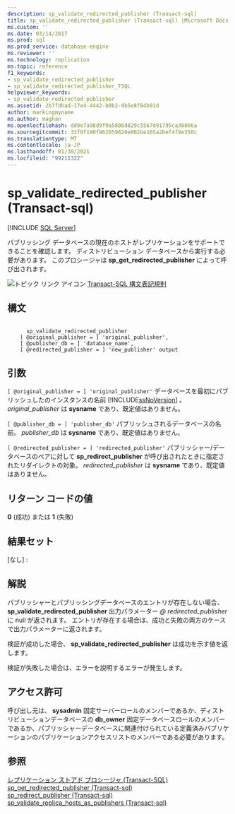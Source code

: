 ```yaml
---
description: sp_validate_redirected_publisher (Transact-sql)
title: sp_validate_redirected_publisher (Transact-sql) |Microsoft Docs
ms.custom: ''
ms.date: 03/14/2017
ms.prod: sql
ms.prod_service: database-engine
ms.reviewer: ''
ms.technology: replication
ms.topic: reference
f1_keywords:
- sp_validate_redirected_publisher
- sp_validate_redirected_publisher_TSQL
helpviewer_keywords:
- sp_validate_redirected_publisher
ms.assetid: 2b7fdbad-17e4-4442-b0b2-9b5e8f84b91d
author: markingmyname
ms.author: maghan
ms.openlocfilehash: dd0e7a98d9f9a5886d829c5567d91795ca388b6a
ms.sourcegitcommit: 33f0f190f962059826e002be165a2bef4f9e350c
ms.translationtype: MT
ms.contentlocale: ja-JP
ms.lasthandoff: 01/30/2021
ms.locfileid: "99211322"
---
```

# <a name="sp_validate_redirected_publisher-transact-sql"></a>sp_validate_redirected_publisher (Transact-sql)
[!INCLUDE [SQL Server](../../includes/applies-to-version/sqlserver.md)]

  パブリッシング データベースの現在のホストがレプリケーションをサポートできることを確認します。 ディストリビューション データベースから実行する必要があります。 このプロシージャは **sp_get_redirected_publisher** によって呼び出されます。  
  
 ![トピック リンク アイコン](../../database-engine/configure-windows/media/topic-link.gif "トピック リンク アイコン") [Transact-SQL 構文表記規則](../../t-sql/language-elements/transact-sql-syntax-conventions-transact-sql.md)  
  
## <a name="syntax"></a>構文  
  
```  
  
      sp_validate_redirected_publisher   
    [ @original_publisher = ] 'original_publisher',  
    [ @publisher_db = ] 'database_name',   
    [ @redirected_publisher = ] 'new_publisher' output  
```  
  
## <a name="arguments"></a>引数  
`[ @original_publisher = ] 'original_publisher'` データベースを最初にパブリッシュしたのインスタンスの名前 [!INCLUDE[ssNoVersion](../../includes/ssnoversion-md.md)] 。 *original_publisher* は **sysname** であり、既定値はありません。  
  
`[ @publisher_db = ] 'publisher_db'` パブリッシュされるデータベースの名前。 *publisher_db* は **sysname** であり、既定値はありません。  
  
`[ @redirected_publisher = ] 'redirected_publisher'` パブリッシャー/データベースのペアに対して **sp_redirect_publisher** が呼び出されたときに指定されたリダイレクトの対象。 *redirected_publisher* は **sysname** であり、既定値はありません。  
  
## <a name="return-code-values"></a>リターン コードの値  
 **0** (成功) または **1** (失敗)  
  
## <a name="result-sets"></a>結果セット  
 [なし] :  
  
## <a name="remarks"></a>解説  
 パブリッシャーとパブリッシングデータベースのエントリが存在しない場合、 **sp_validate_redirected_publisher** 出力パラメーター *\@ redirected_publisher* に null が返されます。 エントリが存在する場合は、成功と失敗の両方のケースで出力パラメーターに返されます。  
  
 検証が成功した場合、 **sp_validate_redirected_publisher** は成功を示す値を返します。  
  
 検証が失敗した場合は、エラーを説明するエラーが発生します。  
  
## <a name="permissions"></a>アクセス許可  
 呼び出し元は、 **sysadmin** 固定サーバーロールのメンバーであるか、ディストリビューションデータベースの **db_owner** 固定データベースロールのメンバーであるか、パブリッシャーデータベースに関連付けられている定義済みパブリケーションのパブリケーションアクセスリストのメンバーである必要があります。  
  
## <a name="see-also"></a>参照  
 [レプリケーション ストアド プロシージャ &#40;Transact-SQL&#41;](../../relational-databases/system-stored-procedures/replication-stored-procedures-transact-sql.md)   
 [sp_get_redirected_publisher &#40;Transact-sql&#41;](../../relational-databases/system-stored-procedures/sp-get-redirected-publisher-transact-sql.md)   
 [sp_redirect_publisher &#40;Transact-sql&#41;](../../relational-databases/system-stored-procedures/sp-redirect-publisher-transact-sql.md)   
 [sp_validate_replica_hosts_as_publishers &#40;Transact-sql&#41;](../../relational-databases/system-stored-procedures/sp-validate-replica-hosts-as-publishers-transact-sql.md)  
  
  
